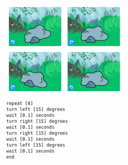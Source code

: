 ![विभिन्न कोणों पर एक रॉक स्प्राइट दिखाती छवियों की एक पट्टी यह प्रदर्शित करने के लिए कि जिगलिंग स्प्राइट को थोड़ा इधर-उधर घुमा रही है।](images/jiggle.png)

```blocks3
repeat [8]
turn left [15] degrees
wait [0.1] seconds
turn right [15] degrees
wait [0.1] seconds
turn right [15] degrees
wait [0.1] seconds
turn left [15] degrees
wait [0.1] seconds
end
```